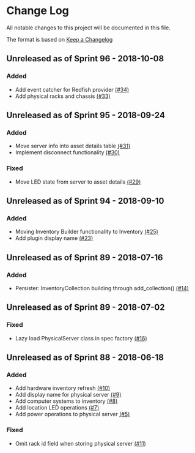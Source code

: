 # Change Log

All notable changes to this project will be documented in this file.

The format is based on [Keep a Changelog](http://keepachangelog.com/en/1.0.0/)


## Unreleased as of Sprint 96 - 2018-10-08

### Added
- Add event catcher for Redfish provider [(#34)](https://github.com/ManageIQ/manageiq-providers-redfish/pull/34)
- Add physical racks and chassis [(#33)](https://github.com/ManageIQ/manageiq-providers-redfish/pull/33)

## Unreleased as of Sprint 95 - 2018-09-24

### Added
- Move server info into asset details table [(#31)](https://github.com/ManageIQ/manageiq-providers-redfish/pull/31)
- Implement disconnect functionality [(#30)](https://github.com/ManageIQ/manageiq-providers-redfish/pull/30)

### Fixed
- Move LED state from server to asset details [(#29)](https://github.com/ManageIQ/manageiq-providers-redfish/pull/29)

## Unreleased as of Sprint 94 - 2018-09-10

### Added
- Moving Inventory Builder functionality to Inventory [(#25)](https://github.com/ManageIQ/manageiq-providers-redfish/pull/25)
- Add plugin display name [(#23)](https://github.com/ManageIQ/manageiq-providers-redfish/pull/23)

## Unreleased as of Sprint 89 - 2018-07-16

### Added
- Persister: InventoryCollection building through add_collection() [(#14)](https://github.com/ManageIQ/manageiq-providers-redfish/pull/14)

## Unreleased as of Sprint 89 - 2018-07-02

### Fixed
- Lazy load PhysicalServer class in spec factory [(#16)](https://github.com/ManageIQ/manageiq-providers-redfish/pull/16)

## Unreleased as of Sprint 88 - 2018-06-18

### Added
- Add hardware inventory refresh [(#10)](https://github.com/ManageIQ/manageiq-providers-redfish/pull/10)
- Add display name for physical server [(#9)](https://github.com/ManageIQ/manageiq-providers-redfish/pull/9)
- Add computer systems to inventory [(#8)](https://github.com/ManageIQ/manageiq-providers-redfish/pull/8)
- Add location LED operations [(#7)](https://github.com/ManageIQ/manageiq-providers-redfish/pull/7)
- Add power operations to physical server [(#5)](https://github.com/ManageIQ/manageiq-providers-redfish/pull/5)

### Fixed
- Omit rack id field when storing physical server [(#11)](https://github.com/ManageIQ/manageiq-providers-redfish/pull/11)
